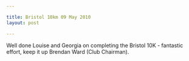 ```yaml
---

title: Bristol 10km 09 May 2010
layout: post

---
```


Well done Louise and Georgia on completing the Bristol 10K - fantastic effort, keep it up Brendan Ward (Club Chairman). 